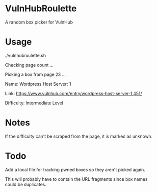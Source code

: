 # VulnHubRoulette
A random box picker for VulnHub


# Usage
./vulnhubroulette.sh

Checking page count ...

Picking a box from page 23 ...

Name: Wordpress Host Server: 1

Link: https://www.vulnhub.com/entry/wordpress-host-server-1,451/

Difficulty: Intermediate Level


# Notes
If the difficulty can't be scraped from the page, it is marked as unknown.


# Todo
Add a local file for tracking pwned boxes so they aren't picked again.

This will probably have to contain the URL fragments since box names could be duplicates.

